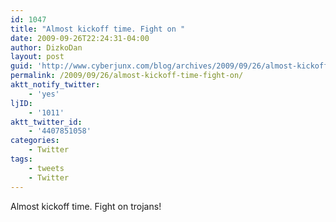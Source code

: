 ```yaml
---
id: 1047
title: "Almost kickoff time. Fight on "
date: 2009-09-26T22:24:31-04:00
author: DizkoDan
layout: post
guid: 'http://www.cyberjunx.com/blog/archives/2009/09/26/almost-kickoff-time-fight-on/'
permalink: /2009/09/26/almost-kickoff-time-fight-on/
aktt_notify_twitter:
    - 'yes'
ljID:
    - '1011'
aktt_twitter_id:
    - '4407851058'
categories:
    - Twitter
tags:
    - tweets
    - Twitter
---
```


Almost kickoff time. Fight on trojans!
